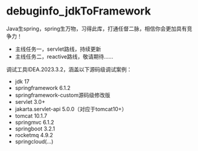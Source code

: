 # debuginfo_jdkToFramework

Java生spring，spring生万物，习得此库，打通任督二脉，相信你会更加具有竞争力！

- 主线任务一，servlet路线，持续更新
- 主线任务二，reactive路线，敬请期待......

调试工具IDEA.2023.3.2，涵盖以下源码级调试案例：
- jdk 17
- springframework 6.1.2
- springframework-custom源码级修改版
- servlet 3.0+
- jakarta.servlet-api 5.0.0（对应于tomcat10+）
- tomcat 10.1.7
- springmvc 6.1.2
- springboot 3.2.1
- rocketmq 4.9.2
- springcloud(...)




